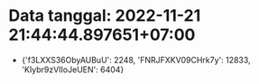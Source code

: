 # Data tanggal: 2022-11-21 21:44:44.897651+07:00

* {'f3LXXS36ObyAUBuU': 2248, 'FNRJFXKV09CHrk7y': 12833, 'KIybr9zVIIoJeUEN': 6404}

